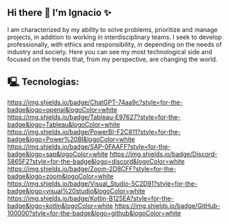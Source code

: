 ## Hi there 👋 I'm Ignacio ✨


I am characterized by my ability to solve problems, prioritize and
manage projects, in addition to working in interdisciplinary teams.
I seek to develop professionally, with ethics and responsibility, in
depending on the needs of industry and society. Here you can see my most technological side and focused on the trends that, from my perspective, are changing the world. 

<!--
**ign3r/ign3r** is a ✨ _special_ ✨ repository because its `README.md` (this file) appears on your GitHub profile.

Here are some ideas to get you started:

- 🔭 I’m currently working on ...
- 🌱 I’m currently learning ...
- 👯 I’m looking to collaborate on ...
- 🤔 I’m looking for help with ...
- 💬 Ask me about ...
- 📫 How to reach me: ...
- 😄 Pronouns: ...
- ⚡ Fun fact: ...
-->

## 🖳 Tecnologias:
https://img.shields.io/badge/ChatGPT-74aa9c?style=for-the-badge&logo=openai&logoColor=white
https://img.shields.io/badge/Tableau-E97627?style=for-the-badge&logo=Tableau&logoColor=white
https://img.shields.io/badge/PowerBI-F2C811?style=for-the-badge&logo=Power%20BI&logoColor=white
https://img.shields.io/badge/SAP-0FAAFF?style=for-the-badge&logo=sap&logoColor=white
https://img.shields.io/badge/Discord-5865F2?style=for-the-badge&logo=discord&logoColor=white
https://img.shields.io/badge/Zoom-2D8CFF?style=for-the-badge&logo=zoom&logoColor=white
https://img.shields.io/badge/Visual_Studio-5C2D91?style=for-the-badge&logo=visual%20studio&logoColor=white
https://img.shields.io/badge/Kotlin-B125EA?style=for-the-badge&logo=kotlin&logoColor=white
https://img.shields.io/badge/GitHub-100000?style=for-the-badge&logo=github&logoColor=white


